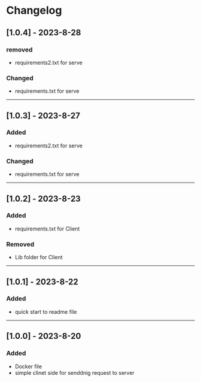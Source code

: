 # Changelog


## [1.0.4] - 2023-8-28



### removed

- requirements2.txt for serve

### Changed

- requirements.txt for serve


-------------------------------------------------------------------------

## [1.0.3] - 2023-8-27



### Added

- requirements2.txt for serve

### Changed

- requirements.txt for serve


-------------------------------------------------------------------------
## [1.0.2] - 2023-8-23



### Added

- requirements.txt for Client

### Removed

- Lib folder for Client

-------------------------------------------------------------------------
## [1.0.1] - 2023-8-22



### Added

- quick start to readme file




-------------------------------------------------------------------------
## [1.0.0] - 2023-8-20



### Added

- Docker file
- simple clinet side for senddnig request to server

